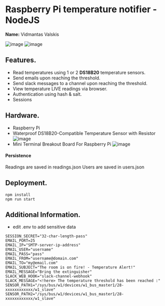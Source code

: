 # Raspberry Pi temperature notifier - NodeJS

**Name:** Vidmantas Valskis

![image](https://github.com/Bullzai/rpi-temp-js/assets/29129335/7e8da76e-c10d-404c-8d5e-2fd121caa7cf)
![image](https://github.com/Bullzai/rpi-temp-js/assets/29129335/8c5f2e55-fb34-4a9f-817f-f8cd6cbafd05)

## Features.

+ Read temperatures using 1 or 2 **DS18B20** temperature sensors.
+ Send emails upon reaching the threshold.
+ Send slack messages to a channel upon reaching the threshold.
+ View temperature LIVE readings via browser.
+ Authentication using hash & salt.
+ Sessions

## Hardware.
- Raspberry Pi
- Waterproof DS18B20-Compatible Temperature Sensor with Resistor ![image](https://github.com/Bullzai/rpi-temp-js/assets/29129335/950310a5-82c5-487f-93bf-42287755c1c3)
- Mini Terminal Breakout Board For Raspberry Pi ![image](https://github.com/Bullzai/rpi-temp-js/assets/29129335/ca8a68f8-ce82-4b5e-b998-fcf54aa66271)


#### Persistence

Readings are saved in readings.json
Users are saved in users.json

## Deployment.

```
npm install
npm run start
```

## Additional Information.

- edit .env to add sensitive data
```
SESSION_SECRET="32-char-length-pass"
EMAIL_PORT=25
EMAIL_IP="SMTP-server-ip-address"
EMAIL_USER="username"
EMAIL_PASS="pass"
EMAIL_FROM="username@domain.com"
EMAIL_TO="my@email.com"
EMAIL_SUBJECT="The room is on fire! - Temperature Alert!"
EMAIL_MESSAGE="Bring the extinguisher"
SLACK_WEB_HOOK="slack-channel-webhook"
SLACK_MESSAGE="<!here> The temperature threshold has been reached :"
SENSOR_PATH1="/sys/bus/w1/devices/w1_bus_master1/28-xxxxxxxxxxxx/w1_slave"
SENSOR_PATH2="/sys/bus/w1/devices/w1_bus_master1/28-xxxxxxxxxxxx/w1_slave"
```
